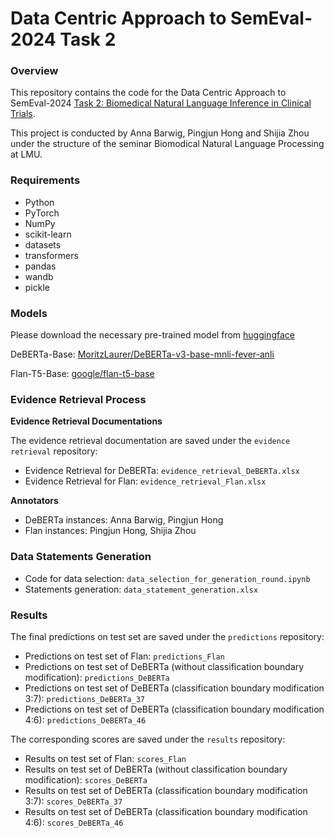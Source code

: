# Data Centric Approach to SemEval-2024 Task 2

### Overview
This repository contains the code for the Data Centric Approach to SemEval-2024 [Task 2: Biomedical Natural Language Inference in Clinical Trials](https://sites.google.com/view/nli4ct/semeval-2024).

This project is conducted by Anna Barwig, Pingjun Hong and Shijia Zhou under the structure of the seminar Biomodical Natural Language Processing at LMU.

### Requirements
- Python
- PyTorch
- NumPy
- scikit-learn
- datasets
- transformers
- pandas
- wandb
- pickle

### Models
Please download the necessary pre-trained model from [huggingface](https://huggingface.co/)

DeBERTa-Base: [MoritzLaurer/DeBERTa-v3-base-mnli-fever-anli](https://huggingface.co/MoritzLaurer/DeBERTa-v3-base-mnli-fever-anli)

Flan-T5-Base: [google/flan-t5-base](https://huggingface.co/google/flan-t5-base)

### Evidence Retrieval Process
**Evidence Retrieval Documentations**

The evidence retrieval documentation are saved under the `evidence retrieval` repository:
- Evidence Retrieval for DeBERTa: `evidence_retrieval_DeBERTa.xlsx`
- Evidence Retrieval for Flan: `evidence_retrieval_Flan.xlsx`

**Annotators**

- DeBERTa instances: Anna Barwig, Pingjun Hong
- Flan instances: Pingjun Hong, Shijia Zhou

### Data Statements Generation
- Code for data selection: `data_selection_for_generation_round.ipynb`
- Statements generation: `data_statement_generation.xlsx`

### Results

The final predictions on test set are saved under the `predictions` repository:
- Predictions on test set of Flan: `predictions_Flan`
- Predictions on test set of DeBERTa (without classification boundary modification): `predictions_DeBERTa`
- Predictions on test set of DeBERTa (classification boundary modification 3:7): `predictions_DeBERTa_37`
- Predictions on test set of DeBERTa (classification boundary modification 4:6): `predictions_DeBERTa_46`

The corresponding scores are saved under the `results` repository:
- Results on test set of Flan: `scores_Flan`
- Results on test set of DeBERTa (without classification boundary modification): `scores_DeBERTa`
- Results on test set of DeBERTa (classification boundary modification 3:7): `scores_DeBERTa_37`
- Results on test set of DeBERTa (classification boundary modification 4:6): `scores_DeBERTa_46`
